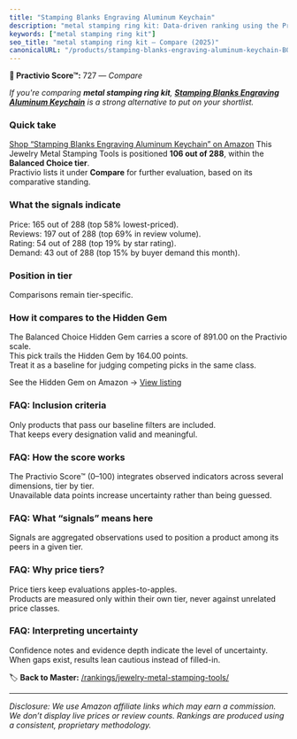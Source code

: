 ```yaml
---
title: "Stamping Blanks Engraving Aluminum Keychain"
description: "metal stamping ring kit: Data-driven ranking using the Practivio Score™. Positioned by quality, value, demand, findability, momentum."
keywords: ["metal stamping ring kit"]
seo_title: "metal stamping ring kit — Compare (2025)"
canonicalURL: "/products/stamping-blanks-engraving-aluminum-keychain-B0DLZ7FQNY/"
---
```


**🛒 Practivio Score™:** 727 — _Compare_


*If you're comparing **metal stamping ring kit**, **[Stamping Blanks Engraving Aluminum Keychain](https://www.amazon.com/dp/B0DLZ7FQNY?tag=practivio-20)** is a strong alternative to put on your shortlist.*
### Quick take
[Shop “Stamping Blanks Engraving Aluminum Keychain” on Amazon](https://www.amazon.com/dp/B0DLZ7FQNY?tag=practivio-20)
This Jewelry Metal Stamping Tools is positioned **106 out of 288**, within the **Balanced Choice tier**.  
Practivio lists it under **Compare** for further evaluation, based on its comparative standing.

### What the signals indicate
Price: 165 out of 288 (top 58% lowest-priced).  
Reviews: 197 out of 288 (top 69% in review volume).  
Rating: 54 out of 288 (top 19% by star rating).  
Demand: 43 out of 288 (top 15% by buyer demand this month).

### Position in tier
Comparisons remain tier-specific.

### How it compares to the Hidden Gem
The Balanced Choice Hidden Gem carries a score of 891.00 on the Practivio scale.  
This pick trails the Hidden Gem by 164.00 points.  
Treat it as a baseline for judging competing picks in the same class.  

See the Hidden Gem on Amazon → [View listing](https://www.amazon.com/dp/B08H528HCX?tag=practivio-20)

### FAQ: Inclusion criteria
Only products that pass our baseline filters are included.  
That keeps every designation valid and meaningful.

### FAQ: How the score works
The Practivio Score™ (0–100) integrates observed indicators across several dimensions, tier by tier.  
Unavailable data points increase uncertainty rather than being guessed.

### FAQ: What “signals” means here
Signals are aggregated observations used to position a product among its peers in a given tier.

### FAQ: Why price tiers?
Price tiers keep evaluations apples-to-apples.  
Products are measured only within their own tier, never against unrelated price classes.

### FAQ: Interpreting uncertainty
Confidence notes and evidence depth indicate the level of uncertainty.  
When gaps exist, results lean cautious instead of filled-in.

<!-- Missing template for Compare/CompareWithinPriceClass -->


🏷️ **Back to Master:** [/rankings/jewelry-metal-stamping-tools/](/rankings/jewelry-metal-stamping-tools/)

---
_Disclosure: We use Amazon affiliate links which may earn a commission. We don’t display live prices or review counts. Rankings are produced using a consistent, proprietary methodology._
